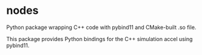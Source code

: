 # nodes

Python package wrapping C++ code with pybind11 and CMake-built .so file.

This package provides Python bindings for the C++ simulation accel using pybind11.
